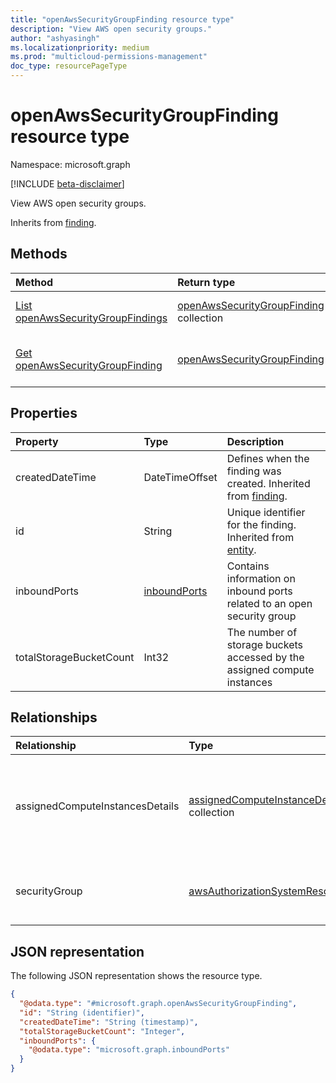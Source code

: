 ```yaml
---
title: "openAwsSecurityGroupFinding resource type"
description: "View AWS open security groups."
author: "ashyasingh"
ms.localizationpriority: medium
ms.prod: "multicloud-permissions-management"
doc_type: resourcePageType
---
```


# openAwsSecurityGroupFinding resource type

Namespace: microsoft.graph

[!INCLUDE [beta-disclaimer](../../includes/beta-disclaimer.md)]

View AWS open security groups.

Inherits from [finding](../resources/finding.md).

## Methods
|Method|Return type|Description|
|:---|:---|:---|
|[List openAwsSecurityGroupFindings](../api/openawssecuritygroupfinding-list.md)|[openAwsSecurityGroupFinding](../resources/openawssecuritygroupfinding.md) collection|Get a list of the [openAwsSecurityGroupFinding](../resources/openawssecuritygroupfinding.md) objects and their properties.|
|[Get openAwsSecurityGroupFinding](../api/openawssecuritygroupfinding-get.md)|[openAwsSecurityGroupFinding](../resources/openawssecuritygroupfinding.md)|Read the properties and relationships of an [openAwsSecurityGroupFinding](../resources/openawssecuritygroupfinding.md) object.|

## Properties
|Property|Type|Description|
|:---|:---|:---|
|createdDateTime|DateTimeOffset|Defines when the finding was created. Inherited from [finding](../resources/finding.md).|
|id|String|Unique identifier for the finding. Inherited from [entity](../resources/entity.md).|
|inboundPorts|[inboundPorts](../resources/inboundports.md)|Contains information on inbound ports related to an open security group|
|totalStorageBucketCount|Int32|The number of storage buckets accessed by the assigned compute instances|

## Relationships
|Relationship|Type|Description|
|:---|:---|:---|
|assignedComputeInstancesDetails|[assignedComputeInstanceDetails](../resources/assignedcomputeinstancedetails.md) collection|A set of AWS EC2 compute instances related to this open security group.|
|securityGroup|[awsAuthorizationSystemResource](../resources/awsauthorizationsystemresource.md)|Represents a resource in an AWS authorization system.|

## JSON representation
The following JSON representation shows the resource type.
<!-- {
  "blockType": "resource",
  "keyProperty": "id",
  "@odata.type": "microsoft.graph.openAwsSecurityGroupFinding",
  "baseType": "microsoft.graph.finding",
  "openType": false
}
-->
``` json
{
  "@odata.type": "#microsoft.graph.openAwsSecurityGroupFinding",
  "id": "String (identifier)",
  "createdDateTime": "String (timestamp)",
  "totalStorageBucketCount": "Integer",
  "inboundPorts": {
    "@odata.type": "microsoft.graph.inboundPorts"
  }
}
```

